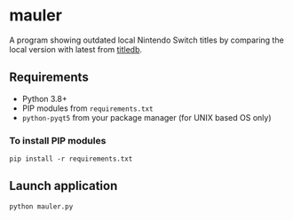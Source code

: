 # mauler

A program showing outdated local Nintendo Switch titles by comparing the local version with latest from [titledb](https://github.com/blawar/titledb).

## Requirements
* Python 3.8+
* PIP modules from `requirements.txt`
* `python-pyqt5` from your package manager (for UNIX based OS only)

### To install PIP modules
`pip install -r requirements.txt`

## Launch application
`python mauler.py`
